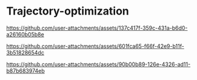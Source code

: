 # Trajectory-optimization

https://github.com/user-attachments/assets/137c417f-359c-431a-b6d0-a26160b05b8e



https://github.com/user-attachments/assets/601fca65-f66f-42e9-b11f-3b51828654dc



https://github.com/user-attachments/assets/90b00b89-126e-4326-ad11-b87b683974eb

